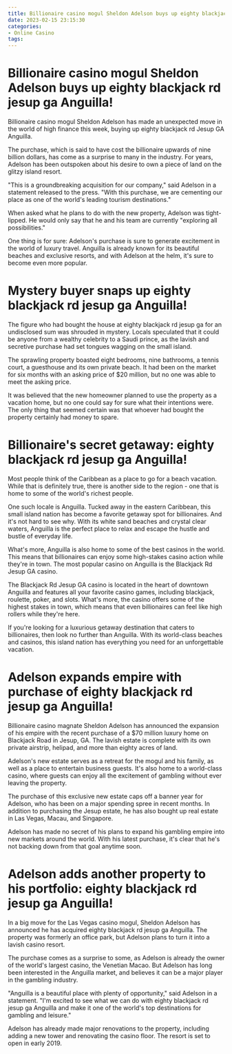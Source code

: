 ```yaml
---
title: Billionaire casino mogul Sheldon Adelson buys up eighty blackjack rd jesup ga Anguilla!
date: 2023-02-15 23:15:30
categories:
- Online Casino
tags:
---
```



#  Billionaire casino mogul Sheldon Adelson buys up eighty blackjack rd jesup ga Anguilla!

Billionaire casino mogul Sheldon Adelson has made an unexpected move in the world of high finance this week, buying up eighty blackjack rd Jesup GA Anguilla.

The purchase, which is said to have cost the billionaire upwards of nine billion dollars, has come as a surprise to many in the industry. For years, Adelson has been outspoken about his desire to own a piece of land on the glitzy island resort.

"This is a groundbreaking acquisition for our company," said Adelson in a statement released to the press. "With this purchase, we are cementing our place as one of the world's leading tourism destinations."

When asked what he plans to do with the new property, Adelson was tight-lipped. He would only say that he and his team are currently "exploring all possibilities."

One thing is for sure: Adelson's purchase is sure to generate excitement in the world of luxury travel. Anguilla is already known for its beautiful beaches and exclusive resorts, and with Adelson at the helm, it's sure to become even more popular.

#  Mystery buyer snaps up eighty blackjack rd jesup ga Anguilla!

The figure who had bought the house at eighty blackjack rd jesup ga for an undisclosed sum was shrouded in mystery. Locals speculated that it could be anyone from a wealthy celebrity to a Saudi prince, as the lavish and secretive purchase had set tongues wagging on the small island.

The sprawling property boasted eight bedrooms, nine bathrooms, a tennis court, a guesthouse and its own private beach. It had been on the market for six months with an asking price of $20 million, but no one was able to meet the asking price.

It was believed that the new homeowner planned to use the property as a vacation home, but no one could say for sure what their intentions were. The only thing that seemed certain was that whoever had bought the property certainly had money to spare.

#  Billionaire's secret getaway: eighty blackjack rd jesup ga Anguilla!

Most people think of the Caribbean as a place to go for a beach vacation. While that is definitely true, there is another side to the region - one that is home to some of the world's richest people.

One such locale is Anguilla. Tucked away in the eastern Caribbean, this small island nation has become a favorite getaway spot for billionaires. And it's not hard to see why. With its white sand beaches and crystal clear waters, Anguilla is the perfect place to relax and escape the hustle and bustle of everyday life.

What's more, Anguilla is also home to some of the best casinos in the world. This means that billionaires can enjoy some high-stakes casino action while they're in town. The most popular casino on Anguilla is the Blackjack Rd Jesup GA casino.

The Blackjack Rd Jesup GA casino is located in the heart of downtown Anguilla and features all your favorite casino games, including blackjack, roulette, poker, and slots. What's more, the casino offers some of the highest stakes in town, which means that even billionaires can feel like high rollers while they're here.

If you're looking for a luxurious getaway destination that caters to billionaires, then look no further than Anguilla. With its world-class beaches and casinos, this island nation has everything you need for an unforgettable vacation.

#  Adelson expands empire with purchase of eighty blackjack rd jesup ga Anguilla!

Billionaire casino magnate Sheldon Adelson has announced the expansion of his empire with the recent purchase of a $70 million luxury home on Blackjack Road in Jesup, GA. The lavish estate is complete with its own private airstrip, helipad, and more than eighty acres of land.

Adelson's new estate serves as a retreat for the mogul and his family, as well as a place to entertain business guests. It's also home to a world-class casino, where guests can enjoy all the excitement of gambling without ever leaving the property.

The purchase of this exclusive new estate caps off a banner year for Adelson, who has been on a major spending spree in recent months. In addition to purchasing the Jesup estate, he has also bought up real estate in Las Vegas, Macau, and Singapore.

Adelson has made no secret of his plans to expand his gambling empire into new markets around the world. With his latest purchase, it's clear that he's not backing down from that goal anytime soon.

#  Adelson adds another property to his portfolio: eighty blackjack rd jesup ga Anguilla!

In a big move for the Las Vegas casino mogul, Sheldon Adelson has announced he has acquired eighty blackjack rd jesup ga Anguilla. The property was formerly an office park, but Adelson plans to turn it into a lavish casino resort.

The purchase comes as a surprise to some, as Adelson is already the owner of the world's largest casino, the Venetian Macao. But Adelson has long been interested in the Anguilla market, and believes it can be a major player in the gambling industry.

"Anguilla is a beautiful place with plenty of opportunity," said Adelson in a statement. "I'm excited to see what we can do with eighty blackjack rd jesup ga Anguilla and make it one of the world's top destinations for gambling and leisure."

Adelson has already made major renovations to the property, including adding a new tower and renovating the casino floor. The resort is set to open in early 2019.